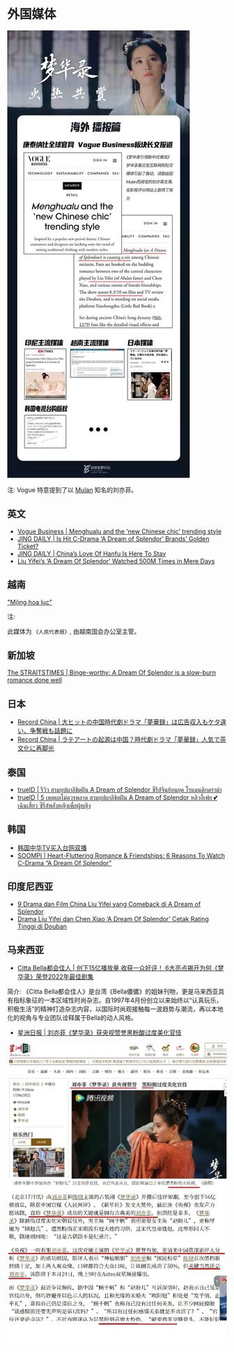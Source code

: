 # 外国媒体


![](/image/discuss/haiwai.jpg)

注: Vogue 特意提到了以 [Mulan](https://movies.disney.com/mulan-2020) 知名的刘亦菲。

## 英文


* [Vogue Business | Menghualu and the ‘new Chinese chic’ trending style](https://www.voguebusiness.com/consumers/menghualu-and-the-new-chinese-chic-trending-style)
* [JING DAILY | Is Hit C-Drama ‘A Dream of Splendor’ Brands’ Golden Ticket?](https://jingdaily.com/cdrama-dream-of-splendor-collab-heytea-nayuki/)
* [JING DAILY | China’s Love Of Hanfu Is Here To Stay](https://jingdaily.com/china-hanfu-subculture-guochao/)
* [Liu Yifei’s ‘A Dream Of Splendor’ Watched 500M Times in Mere Days](https://radii.co/article/a-dream-of-splendor)





## 越南

["Mộng hoa lục"](https://daibieunhandan.vn/van-hoa/mong-hoa-luc-i293274/)

注:

此媒体为 `《人民代表报》`, 由越南国会办公室主管。

## 新加坡

[The STRAITSTIMES | Binge-worthy: A Dream Of Splendor is a slow-burn romance done well ](https://www.straitstimes.com/life/entertainment/binge-worthy-a-dream-of-splendor-is-a-slow-burn-romance-done-well)

## 日本

* [Record China | 大ヒットの中国時代劇ドラマ「夢華録」は広告収入もケタ違い、争奪戦も話題に](https://www.recordchina.co.jp/b896528-s36-c70-d0196.html)
* [Record China | ラテアートの起源は中国？時代劇ドラマ「夢華録」人気で茶文化に再脚光](https://www.recordchina.co.jp/b896090-s36-c70-d0190.html)


## 泰国

* [trueID | รีวิว สามบุปผาลิขิตฝัน A Dream of Splendor ซีรีส์จีนย้อนยุค โรแมนติกดราม่า](https://entertainment.trueid.net/detail/a6e9LwrgNwW6)
* [trueID | 5 เหตุผลไม่ควรพลาด สามบุปผาลิขิตฝัน A Dream of Splendor หลิวอี้เฟย 💕 เฉินเสี่ยว ซีรีส์พลังหญิงเพื่อผู้หญิง](https://entertainment.trueid.net/detail/Q59EqxdjMBm5)


## 韩国


* [韩国中华TV买入台网双播](https://zhtv.cjenm.com/ko/menghualu/)
* [SOOMPI | Heart-Fluttering Romance & Friendships: 6 Reasons To Watch C-Drama “A Dream Of Splendor”](https://www.soompi.com/article/1535836wpp/heart-fluttering-romance-friendships-6-reasons-to-watch-c-drama-a-dream-of-splendor)


##  印度尼西亚
* [9 Drama dan Film China Liu Yifei yang Comeback di A Dream of Splendor](https://www.idntimes.com/hype/entertainment/nurfifi-arliani/film-china-liu-yifei-c1c2)
* [Drama Liu Yifei dan Chen Xiao ‘A Dream Of Splendor’ Cetak Rating Tinggi di Douban](https://overseasidol.com/drama-liu-yifei-dan-chen-xiao-a-dream-of-splendor-cetak-rating-tinggi-di-douban/)


## 马来西亚

* [Citta Bella都会佳人 | 创下15亿播放量 收获一众好评！ 6大亮点揭开为何《梦华录》荣登2022年最佳剧集](https://cittabella.my/2022/06/%e5%88%98%e4%ba%a6%e8%8f%b2-%e9%99%88%e6%99%93%e3%80%8a%e6%a2%a6%e5%8d%8e%e5%bd%95%e3%80%8b%e4%ba%ae%e7%82%b9/)

简介: 《Citta Bella都会佳人》是台湾《Bella儂儂》的姐妹刊物，更是马来西亚具有指标象征的一本区域性时尚杂志。自1997年4月份创立以来始终以“认真玩乐，积极生活”的精神打造杂志内容，以国际时尚观接触每一波趋势与潮流，再以本地化的视角与专业团队诠释属于Bella的动人风格。

* [星洲日报 | 刘亦菲《梦华录》获央视赞誉黑粉酸过度美化官伎](https://www.sinchew.com.my/20220617/%E5%88%98%E4%BA%A6%E8%8F%B2%E3%80%8A%E6%A2%A6%E5%8D%8E%E5%BD%95%E3%80%8B%E8%8E%B7%E5%A4%AE%E8%A7%86%E8%B5%9E%E8%AA%89%E3%80%80%E9%BB%91%E7%B2%89%E9%85%B8%E8%BF%87%E5%BA%A6%E7%BE%8E%E5%8C%96%E5%AE%98/)

![](/image/discuss/media/xz-1.webp)
![](/image/discuss/media/xz.webp)
